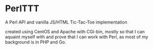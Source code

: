 # PerlTTT
A Perl API and vanilla JS/HTML Tic-Tac-Toe implementation

created using CentOS and Apache with CGI-bin, mostly so that I can aquaint myself with and prove that I can work with Perl, as most of my background is in PHP and Go.
